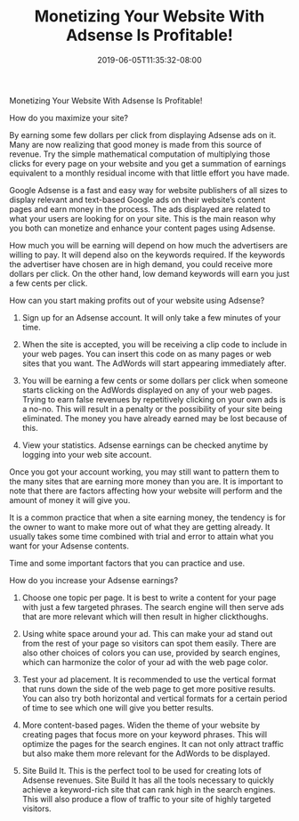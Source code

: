 ﻿---
title: "Monetizing Your Website With Adsense Is Profitable!"
date: 2019-06-05T11:35:32-08:00
description: "googleadsense Tips for Web Success"
featured_image: "/images/googleadsense.jpg"
tags: ["googleadsense"]
---

Monetizing Your Website With Adsense Is Profitable! 

How do you maximize your site?
 
By earning some few dollars per click from displaying Adsense ads on it. Many are now realizing that good money is made from this source of revenue. Try the simple mathematical computation of multiplying those clicks for every page on your website and you get a summation of earnings equivalent to a monthly residual income with that little effort you have made.

Google Adsense is a fast and easy way for website publishers of all sizes to display relevant and text-based Google ads on their website’s content pages and earn money in the process. The ads displayed are related to what your users are looking for on your site. This is the main reason why you both can monetize and enhance your content pages using Adsense.

How much you will be earning will depend on how much the advertisers are willing to pay. It will depend also on the keywords required. If the keywords the advertiser have chosen are in high demand, you could receive more dollars per click. On the other hand, low demand keywords will earn you just a few cents per click.

How can you start making profits out of your website using Adsense?

1. Sign up for an Adsense account. It will only take a few minutes of your time. 

2. When the site is accepted, you will be receiving a clip code to include in your web pages. You can insert this code on as many pages or web sites that you want. The AdWords will start appearing immediately after.

3. You will be earning a few cents or some dollars per click when someone starts clicking on the AdWords displayed on any of your web pages. Trying to earn false revenues by repetitively clicking on your own ads is a no-no. This will result in a penalty or the possibility of your site being eliminated. The money you have already earned may be lost because of this.

4. View your statistics. Adsense earnings can be checked anytime by logging into your web site account. 

Once you got your account working, you may still want to pattern them to the many sites that are earning more money than you are. It is important to note that there are factors affecting how your website will perform and the amount of money it will give you. 

It is a common practice that when a site earning money, the tendency is for the owner to want to make more out of what they are getting already. It usually takes some time combined with trial and error to attain what you want for your Adsense contents.

Time and some important factors that you can practice and use. 

How do you increase your Adsense earnings?

1. Choose one topic per page. It is best to write a content for your page with just a few targeted phrases. The search engine will then serve ads that are more relevant which will then result in higher clickthoughs.

2.  Using white space around your ad. This can make your ad stand out from the rest of your page so visitors can spot them easily. There are also other choices of colors you can use, provided by search engines, which can harmonize the color of your ad with the web page color.

3.  Test your ad placement. It is recommended to use the vertical format that runs down the side of the web page to get more positive results. You can also try both horizontal and vertical formats for a certain period of time to see which one will give you better results.
4.  More content-based pages. Widen the theme of your website by creating pages that focus more on your keyword phrases. This will optimize the pages for the search engines. It can not only attract traffic but also make them more relevant for the AdWords to be displayed. 
5. Site Build It. This is the perfect tool to be used for creating lots of Adsense revenues. Site Build It has all the tools necessary to quickly achieve a keyword-rich site that can rank high in the search engines. This will also produce a flow of traffic to your site of highly targeted visitors.


